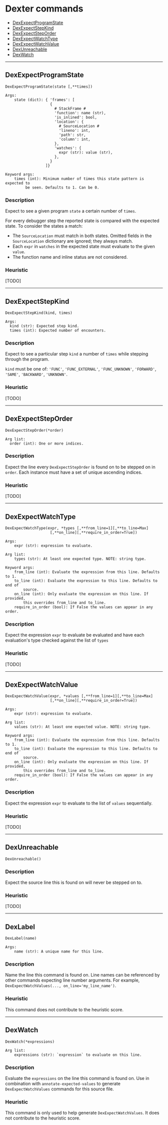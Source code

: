 # Dexter commands

* [DexExpectProgramState](Commands.md#DexExpectProgramState)
* [DexExpectStepKind](Commands.md#DexExpectStepKind)
* [DexExpectStepOrder](Commands.md#DexExpectStepOrder)
* [DexExpectWatchType](Commands.md#DexExpectWatchType)
* [DexExpectWatchValue](Commands.md#DexExpectWatchValue)
* [DexUnreachable](Commands.md#DexUnreachable)
* [DexWatch](Commands.md#DexWatch)

---
## DexExpectProgramState
    DexExpectProgramState(state [,**times])

    Args:
        state (dict): { 'frames': [
                        {
                          # StackFrame #
                          'function': name (str),
                          'is_inlined': bool,
                          'location': {
                            # SourceLocation #
                            'lineno': int,
                            'path': str,
                            'column': int,
                          },
                          'watches': {
                            expr (str): value (str),
                          },
                        }
                      ]}

    Keyword args:
        times (int): Minimum number of times this state pattern is expected to
             be seen. Defaults to 1. Can be 0.

### Description
Expect to see a given program `state` a certain number of `times`.

For every debugger step the reported state is compared with the expected state.
To consider the states a match:

* The `SourceLocation` must match in both states. Omitted fields in the
`SourceLocation` dictionary are ignored; they always match.
* Each `expr` in `watches` in the expected state must evaluate to the given
`value`.
* The function name and inline status are not considered.

### Heuristic
[TODO]


---
## DexExpectStepKind
    DexExpectStepKind(kind, times)

    Args:
      kind (str): Expected step kind.
      times (int): Expected number of encounters.

### Description
Expect to see a particular step `kind` a number of `times` while stepping
through the program.

`kind` must be one of: `'FUNC'`, `'FUNC_EXTERNAL'`, `'FUNC_UNKNOWN'`,
`'FORWARD'`, `'SAME'`, `'BACKWARD'`, `'UNKNOWN'`.

### Heuristic
[TODO]


---
## DexExpectStepOrder
    DexExpectStepOrder(*order)

    Arg list:
      order (int): One or more indices.

### Description
Expect the line every `DexExpectStepOrder` is found on to be stepped on in
`order`. Each instance must have a set of unique ascending indices.

### Heuristic
[TODO]


---
## DexExpectWatchType
    DexExpectWatchType(expr, *types [,**from_line=1][,**to_line=Max]
                        [,**on_line][,**require_in_order=True])

    Args:
        expr (str): expression to evaluate.

    Arg list:
        types (str): At least one expected type. NOTE: string type.

    Keyword args:
        from_line (int): Evaluate the expression from this line. Defaults to 1.
        to_line (int): Evaluate the expression to this line. Defaults to end of
            source.
        on_line (int): Only evaluate the expression on this line. If provided,
            this overrides from_line and to_line.
        require_in_order (bool): If False the values can appear in any order.

### Description
Expect the expression `expr` to evaluate be evaluated and have each evaluation's
type checked against the list of `types`

### Heuristic
[TODO]


---
## DexExpectWatchValue
    DexExpectWatchValue(expr, *values [,**from_line=1][,**to_line=Max]
                        [,**on_line][,**require_in_order=True])

    Args:
        expr (str): expression to evaluate.

    Arg list:
        values (str): At least one expected value. NOTE: string type.

    Keyword args:
        from_line (int): Evaluate the expression from this line. Defaults to 1.
        to_line (int): Evaluate the expression to this line. Defaults to end of
            source.
        on_line (int): Only evaluate the expression on this line. If provided,
            this overrides from_line and to_line.
        require_in_order (bool): If False the values can appear in any order.

### Description
Expect the expression `expr` to evaluate to the list of `values`
sequentially.

### Heuristic
[TODO]


---
## DexUnreachable
    DexUnreachable()

### Description
Expect the source line this is found on will never be stepped on to.

### Heuristic
[TODO]


----
## DexLabel
    DexLabel(name)

    Args:
        name (str): A unique name for this line.

### Description
Name the line this command is found on. Line names can be referenced by other
commands expecting line number arguments.
For example, `DexExpectWatchValues(..., on_line='my_line_name')`.

### Heuristic
This command does not contribute to the heuristic score.


---
## DexWatch
    DexWatch(*expressions)

    Arg list:
        expressions (str): `expression` to evaluate on this line.

### Description
Evaluate the `expressions` on the line this command is found on. Use in
combination with `annotate-expected-values` to generate `DexExpectWatchValues`
commands for this source file.

### Heuristic
This command is only used to help generate `DexExpectWatchValues`. It does not
contribute to the heuristic score.

